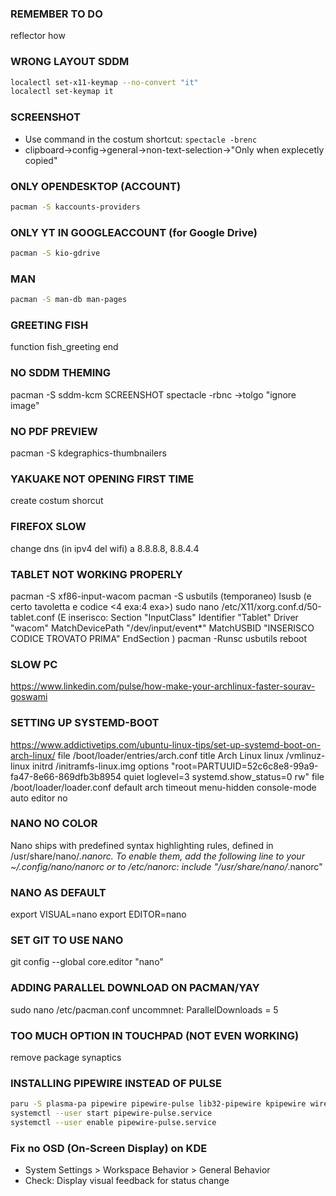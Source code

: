 ### REMEMBER TO DO
reflector how


### WRONG LAYOUT SDDM
```sh
localectl set-x11-keymap --no-convert "it"
localectl set-keymap it
```


### SCREENSHOT
* Use command in the costum shortcut: ``` spectacle -brenc ```
* clipboard->config->general->non-text-selection->"Only when explecetly copied"

### ONLY OPENDESKTOP (ACCOUNT)
```sh
pacman -S kaccounts-providers
```

### ONLY YT IN GOOGLEACCOUNT (for Google Drive)
```sh
pacman -S kio-gdrive
```

### MAN
```sh
pacman -S man-db man-pages
```

### GREETING FISH
function fish_greeting
end

### NO SDDM THEMING
pacman -S sddm-kcm
SCREENSHOT
spectacle -rbnc
->tolgo "ignore image"


### NO PDF PREVIEW
pacman -S kdegraphics-thumbnailers

### YAKUAKE NOT OPENING FIRST TIME
create costum shorcut


### FIREFOX SLOW
change dns (in ipv4 del wifi)
a     8.8.8.8, 8.8.4.4


### TABLET NOT WORKING PROPERLY
pacman -S xf86-input-wacom
pacman -S usbutils (temporaneo)
lsusb  (e certo tavoletta e codice <4 exa:4 exa>)
sudo nano /etc/X11/xorg.conf.d/50-tablet.conf
(E inserisco:
    Section "InputClass"
        Identifier "Tablet"
        Driver "wacom"
        MatchDevicePath "/dev/input/event*"
        MatchUSBID "INSERISCO CODICE TROVATO PRIMA"
    EndSection
)
pacman -Runsc usbutils
reboot


### SLOW PC
https://www.linkedin.com/pulse/how-make-your-archlinux-faster-sourav-goswami

### SETTING UP SYSTEMD-BOOT
https://www.addictivetips.com/ubuntu-linux-tips/set-up-systemd-boot-on-arch-linux/
file /boot/loader/entries/arch.conf
    title Arch Linux
    linux   /vmlinuz-linux
    initrd /initramfs-linux.img
    options "root=PARTUUID=52c6c8e8-99a9-fa47-8e66-869dfb3b8954 quiet loglevel=3 systemd.show_status=0 rw"
file /boot/loader/loader.conf
    default arch
    timeout menu-hidden
    console-mode auto
    editor no

### NANO NO COLOR
Nano ships with predefined syntax highlighting rules, defined in /usr/share/nano/*.nanorc. To enable them, add the following line to your ~/.config/nano/nanorc or to /etc/nanorc:
include "/usr/share/nano/*.nanorc"

### NANO AS DEFAULT
export VISUAL=nano
export EDITOR=nano

### SET GIT TO USE NANO
git config --global core.editor "nano"

### ADDING PARALLEL DOWNLOAD ON PACMAN/YAY
sudo nano /etc/pacman.conf
uncommnet: ParallelDownloads = 5

### TOO MUCH OPTION IN TOUCHPAD (NOT EVEN WORKING)
remove package synaptics

### INSTALLING PIPEWIRE INSTEAD OF PULSE
```sh
paru -S plasma-pa pipewire pipewire-pulse lib32-pipewire kpipewire wireplumber
systemctl --user start pipewire-pulse.service
systemctl --user enable pipewire-pulse.service
```

### Fix no OSD (On-Screen Display) on KDE
* System Settings > Workspace Behavior > General Behavior
* Check: Display visual feedback for status change


